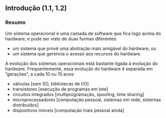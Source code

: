 ## Introdução (1.1, 1.2)

### Resumo

Um sistema operacional é uma camada de software que fica logo acima do hardware, e pode ser visto de duas formas diferentes:

- um sistema que provê uma abstração mais amigável do hardware, ou
- um sistema que gerencia o acesso aos recursos do hardware.

A evolução dos sistemas operacionais está bastante ligada à evolução do hardware. Frequentemente, essa evolução do hardware é separada em “gerações”, a cada 10 ou 15 anos:

- válvulas [sem SO, bibliotecas de I/O]
- transistores [execução de programas em lote]
- circuitos integrados [multiprogramação, spooling, time sharing]
- microprocessadores [computação pessoal, sistemas em rede, sistemas distribuídos]
- dispositivos móveis [computação mais pessoal ainda]

